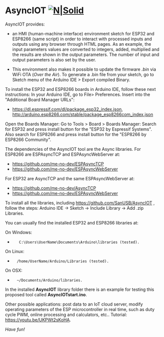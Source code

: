 # AsyncIOT [![N|Solid](http://sanusb.blogspot.com.br/favicon.ico)](http://sanusb.org/)

AsyncIOT provides:

  - an HMI (human-machine interface) environment sketch for ESP32 and ESP8266 (same script) in order to interact with processed inputs and outputs using any browser through HTML pages. As an example, the input parameters values are converted to integers, added, multiplied and the results are shown in the output parameters. The number of input and output parameters is also set by the user. 

  - This environment also makes it possible to update the firmware *.bin* via WiFi OTA (*Over the Air*). To generate a .bin file from your sketch, go to Sketch menu of the Arduino IDE > Export compiled Binary.

 To install the ESP32 and ESP8266 boards in Arduino IDE, follow these next instructions:
 In your Arduino IDE, go to File> Preferences. Insert into the "Additional Board Manager URLs":
 * https://dl.espressif.com/dl/package_esp32_index.json, http://arduino.esp8266.com/stable/package_esp8266com_index.json
 
 Open the Boards Manager: Go to Tools > Board > Boards Manager:
 Search for ESP32 and press install button for the "ESP32 by Espressif Systems". Also search for ESP8266 and press install button for the "ESP8266 by ESP8266 Community".
 
 The dependencies of the AsyncIOT tool are the Async libraries. For ESP8266 are ESPAsyncTCP and ESPAsyncWebServer at:
 
 * https://github.com/me-no-dev/ESPAsyncTCP
 * https://github.com/me-no-dev/ESPAsyncWebServer
 
 For ESP32 are AsyncTCP and the same ESPAsyncWebServer at:
 
 * https://github.com/me-no-dev/AsyncTCP
 * https://github.com/me-no-dev/ESPAsyncWebServer
 
 To install all the libraries, including https://github.com/SanUSB/AsyncIOT , follow the steps: 
Arduino IDE -> Sketch -> Include Library -> Add .zip Libraries.
 
 You can usually find the installed ESP32 and ESP8266 libraries at:
  
 On Windows:    
*        C:\Users\UserName\Documents\Arduino\libraries (tested).
     
 On Linux:   
*       /home/UserName/Arduino/Libraries (tested).

On OSX:
*       ~/Documents/Arduino/libraries.

 In the installed **AsyncIOT** library folder there is an example for testing this proposed tool called **AsyncIOTstart.ino**.
 
 Other possible applications: post data to an IoT cloud server, modify operating parameters of the ESP microcontroller in real time, such as duty cycle PWM, online processing and calculators, etc..
 Tutorial: https://youtu.be/UKPWt2sKoHA.
 
*Have fun!*
